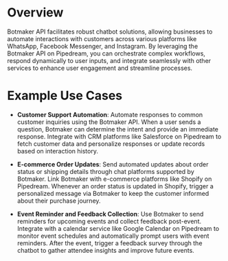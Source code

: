# Overview

Botmaker API facilitates robust chatbot solutions, allowing businesses to automate interactions with customers across various platforms like WhatsApp, Facebook Messenger, and Instagram. By leveraging the Botmaker API on Pipedream, you can orchestrate complex workflows, respond dynamically to user inputs, and integrate seamlessly with other services to enhance user engagement and streamline processes.

# Example Use Cases

- **Customer Support Automation**: Automate responses to common customer inquiries using the Botmaker API. When a user sends a question, Botmaker can determine the intent and provide an immediate response. Integrate with CRM platforms like Salesforce on Pipedream to fetch customer data and personalize responses or update records based on interaction history.

- **E-commerce Order Updates**: Send automated updates about order status or shipping details through chat platforms supported by Botmaker. Link Botmaker with e-commerce platforms like Shopify on Pipedream. Whenever an order status is updated in Shopify, trigger a personalized message via Botmaker to keep the customer informed about their purchase journey.

- **Event Reminder and Feedback Collection**: Use Botmaker to send reminders for upcoming events and collect feedback post-event. Integrate with a calendar service like Google Calendar on Pipedream to monitor event schedules and automatically prompt users with event reminders. After the event, trigger a feedback survey through the chatbot to gather attendee insights and improve future events.
